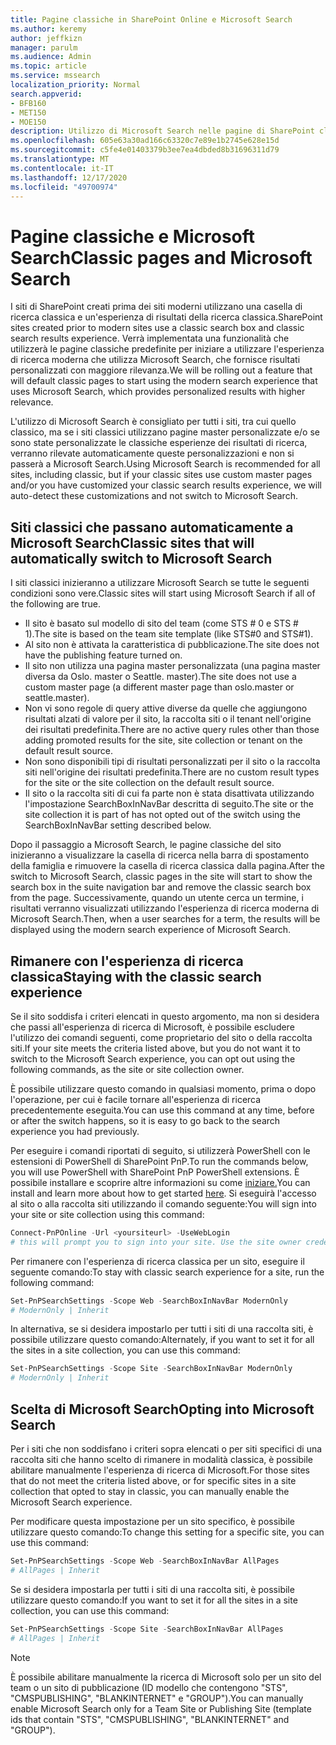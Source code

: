 ```yaml
---
title: Pagine classiche in SharePoint Online e Microsoft Search
ms.author: keremy
author: jeffkizn
manager: parulm
ms.audience: Admin
ms.topic: article
ms.service: mssearch
localization_priority: Normal
search.appverid:
- BFB160
- MET150
- MOE150
description: Utilizzo di Microsoft Search nelle pagine di SharePoint classiche
ms.openlocfilehash: 605e63a30ad166c63320c7e89e1b2745e628e15d
ms.sourcegitcommit: c5fe4e01403379b3ee7ea4dbded8b31696311d79
ms.translationtype: MT
ms.contentlocale: it-IT
ms.lasthandoff: 12/17/2020
ms.locfileid: "49700974"
---
```

# <a name="classic-pages-and-microsoft-search"></a><span data-ttu-id="6ee2a-103">Pagine classiche e Microsoft Search</span><span class="sxs-lookup"><span data-stu-id="6ee2a-103">Classic pages and Microsoft Search</span></span>

<span data-ttu-id="6ee2a-104">I siti di SharePoint creati prima dei siti moderni utilizzano una casella di ricerca classica e un'esperienza di risultati della ricerca classica.</span><span class="sxs-lookup"><span data-stu-id="6ee2a-104">SharePoint sites created prior to modern sites use a classic search box and classic search results experience.</span></span> <span data-ttu-id="6ee2a-105">Verrà implementata una funzionalità che utilizzerà le pagine classiche predefinite per iniziare a utilizzare l'esperienza di ricerca moderna che utilizza Microsoft Search, che fornisce risultati personalizzati con maggiore rilevanza.</span><span class="sxs-lookup"><span data-stu-id="6ee2a-105">We will be rolling out a feature that will default classic pages to start using the modern search experience that uses Microsoft Search, which provides personalized results with higher relevance.</span></span>

<span data-ttu-id="6ee2a-106">L'utilizzo di Microsoft Search è consigliato per tutti i siti, tra cui quello classico, ma se i siti classici utilizzano pagine master personalizzate e/o se sono state personalizzate le classiche esperienze dei risultati di ricerca, verranno rilevate automaticamente queste personalizzazioni e non si passerà a Microsoft Search.</span><span class="sxs-lookup"><span data-stu-id="6ee2a-106">Using Microsoft Search is recommended for all sites, including classic, but if your classic sites use custom master pages and/or you have customized your classic search results experience, we will auto-detect these customizations and not switch to Microsoft Search.</span></span>

## <a name="classic-sites-that-will-automatically-switch-to-microsoft-search"></a><span data-ttu-id="6ee2a-107">Siti classici che passano automaticamente a Microsoft Search</span><span class="sxs-lookup"><span data-stu-id="6ee2a-107">Classic sites that will automatically switch to Microsoft Search</span></span>

<span data-ttu-id="6ee2a-108">I siti classici inizieranno a utilizzare Microsoft Search se tutte le seguenti condizioni sono vere.</span><span class="sxs-lookup"><span data-stu-id="6ee2a-108">Classic sites will start using Microsoft Search if all of the following are true.</span></span>

* <span data-ttu-id="6ee2a-109">Il sito è basato sul modello di sito del team (come STS # 0 e STS # 1).</span><span class="sxs-lookup"><span data-stu-id="6ee2a-109">The site is based on the team site template (like STS#0 and STS#1).</span></span>
* <span data-ttu-id="6ee2a-110">Al sito non è attivata la caratteristica di pubblicazione.</span><span class="sxs-lookup"><span data-stu-id="6ee2a-110">The site does not have the publishing feature turned on.</span></span>
* <span data-ttu-id="6ee2a-111">Il sito non utilizza una pagina master personalizzata (una pagina master diversa da Oslo. master o Seattle. master).</span><span class="sxs-lookup"><span data-stu-id="6ee2a-111">The site does not use a custom master page (a different master page than oslo.master or seattle.master).</span></span>
* <span data-ttu-id="6ee2a-112">Non vi sono regole di query attive diverse da quelle che aggiungono risultati alzati di valore per il sito, la raccolta siti o il tenant nell'origine dei risultati predefinita.</span><span class="sxs-lookup"><span data-stu-id="6ee2a-112">There are no active query rules other than those adding promoted results for the site, site collection or tenant on the default result source.</span></span>
* <span data-ttu-id="6ee2a-113">Non sono disponibili tipi di risultati personalizzati per il sito o la raccolta siti nell'origine dei risultati predefinita.</span><span class="sxs-lookup"><span data-stu-id="6ee2a-113">There are no custom result types for the site or the site collection on the default result source.</span></span>
* <span data-ttu-id="6ee2a-114">Il sito o la raccolta siti di cui fa parte non è stata disattivata utilizzando l'impostazione SearchBoxInNavBar descritta di seguito.</span><span class="sxs-lookup"><span data-stu-id="6ee2a-114">The site or the site collection it is part of has not opted out of the switch using the SearchBoxInNavBar setting described below.</span></span>

<span data-ttu-id="6ee2a-115">Dopo il passaggio a Microsoft Search, le pagine classiche del sito inizieranno a visualizzare la casella di ricerca nella barra di spostamento della famiglia e rimuovere la casella di ricerca classica dalla pagina.</span><span class="sxs-lookup"><span data-stu-id="6ee2a-115">After the switch to Microsoft Search, classic pages in the site will start to show the search box in the suite navigation bar and remove the classic search box from the page.</span></span> <span data-ttu-id="6ee2a-116">Successivamente, quando un utente cerca un termine, i risultati verranno visualizzati utilizzando l'esperienza di ricerca moderna di Microsoft Search.</span><span class="sxs-lookup"><span data-stu-id="6ee2a-116">Then, when a user searches for a term, the results will be displayed using the modern search experience of Microsoft Search.</span></span>

## <a name="staying-with-the-classic-search-experience"></a><span data-ttu-id="6ee2a-117">Rimanere con l'esperienza di ricerca classica</span><span class="sxs-lookup"><span data-stu-id="6ee2a-117">Staying with the classic search experience</span></span>

<span data-ttu-id="6ee2a-118">Se il sito soddisfa i criteri elencati in questo argomento, ma non si desidera che passi all'esperienza di ricerca di Microsoft, è possibile escludere l'utilizzo dei comandi seguenti, come proprietario del sito o della raccolta siti.</span><span class="sxs-lookup"><span data-stu-id="6ee2a-118">If your site meets the criteria listed above, but you do not want it to switch to the Microsoft Search experience, you can opt out using the following commands, as the site or site collection owner.</span></span>

<span data-ttu-id="6ee2a-119">È possibile utilizzare questo comando in qualsiasi momento, prima o dopo l'operazione, per cui è facile tornare all'esperienza di ricerca precedentemente eseguita.</span><span class="sxs-lookup"><span data-stu-id="6ee2a-119">You can use this command at any time, before or after the switch happens, so it is easy to go back to the search experience you had previously.</span></span>

<span data-ttu-id="6ee2a-120">Per eseguire i comandi riportati di seguito, si utilizzerà PowerShell con le estensioni di PowerShell di SharePoint PnP.</span><span class="sxs-lookup"><span data-stu-id="6ee2a-120">To run the commands below, you will use PowerShell with SharePoint PnP PowerShell extensions.</span></span> <span data-ttu-id="6ee2a-121">È possibile installare e scoprire altre informazioni su come [iniziare.](https://docs.microsoft.com/powershell/sharepoint/sharepoint-pnp/sharepoint-pnp-cmdlets?view=sharepoint-ps)</span><span class="sxs-lookup"><span data-stu-id="6ee2a-121">You can install and learn more about how to get started [here](https://docs.microsoft.com/powershell/sharepoint/sharepoint-pnp/sharepoint-pnp-cmdlets?view=sharepoint-ps).</span></span> <span data-ttu-id="6ee2a-122">Si eseguirà l'accesso al sito o alla raccolta siti utilizzando il comando seguente:</span><span class="sxs-lookup"><span data-stu-id="6ee2a-122">You will sign into your site or site collection using this command:</span></span>

```powershell
Connect-PnPOnline -Url <yoursiteurl> -UseWebLogin
# this will prompt you to sign into your site. Use the site owner credentials
```

<span data-ttu-id="6ee2a-123">Per rimanere con l'esperienza di ricerca classica per un sito, eseguire il seguente comando:</span><span class="sxs-lookup"><span data-stu-id="6ee2a-123">To stay with classic search experience for a site, run the following command:</span></span>

```powershell
Set-PnPSearchSettings -Scope Web -SearchBoxInNavBar ModernOnly
# ModernOnly | Inherit
```

<span data-ttu-id="6ee2a-124">In alternativa, se si desidera impostarlo per tutti i siti di una raccolta siti, è possibile utilizzare questo comando:</span><span class="sxs-lookup"><span data-stu-id="6ee2a-124">Alternately, if you want to set it for all the sites in a site collection, you can use this command:</span></span>

```powershell
Set-PnPSearchSettings -Scope Site -SearchBoxInNavBar ModernOnly
# ModernOnly | Inherit
```

## <a name="opting-into-microsoft-search"></a><span data-ttu-id="6ee2a-125">Scelta di Microsoft Search</span><span class="sxs-lookup"><span data-stu-id="6ee2a-125">Opting into Microsoft Search</span></span>

<span data-ttu-id="6ee2a-126">Per i siti che non soddisfano i criteri sopra elencati o per siti specifici di una raccolta siti che hanno scelto di rimanere in modalità classica, è possibile abilitare manualmente l'esperienza di ricerca di Microsoft.</span><span class="sxs-lookup"><span data-stu-id="6ee2a-126">For those sites that do not meet the criteria listed above, or for specific sites in a site collection that opted to stay in classic, you can manually enable the Microsoft Search experience.</span></span>

<span data-ttu-id="6ee2a-127">Per modificare questa impostazione per un sito specifico, è possibile utilizzare questo comando:</span><span class="sxs-lookup"><span data-stu-id="6ee2a-127">To change this setting for a specific site, you can use this command:</span></span>

```powershell
Set-PnPSearchSettings -Scope Web -SearchBoxInNavBar AllPages
# AllPages | Inherit
```

<span data-ttu-id="6ee2a-128">Se si desidera impostarla per tutti i siti di una raccolta siti, è possibile utilizzare questo comando:</span><span class="sxs-lookup"><span data-stu-id="6ee2a-128">If you want to set it for all the sites in a site collection, you can use this command:</span></span>

```powershell
Set-PnPSearchSettings -Scope Site -SearchBoxInNavBar AllPages
# AllPages | Inherit
```

> [!NOTE]
> <span data-ttu-id="6ee2a-129">È possibile abilitare manualmente la ricerca di Microsoft solo per un sito del team o un sito di pubblicazione (ID modello che contengono "STS", "CMSPUBLISHING", "BLANKINTERNET" e "GROUP").</span><span class="sxs-lookup"><span data-stu-id="6ee2a-129">You can manually enable Microsoft Search only for a Team Site or Publishing Site (template ids that contain "STS", "CMSPUBLISHING", "BLANKINTERNET" and "GROUP").</span></span>
